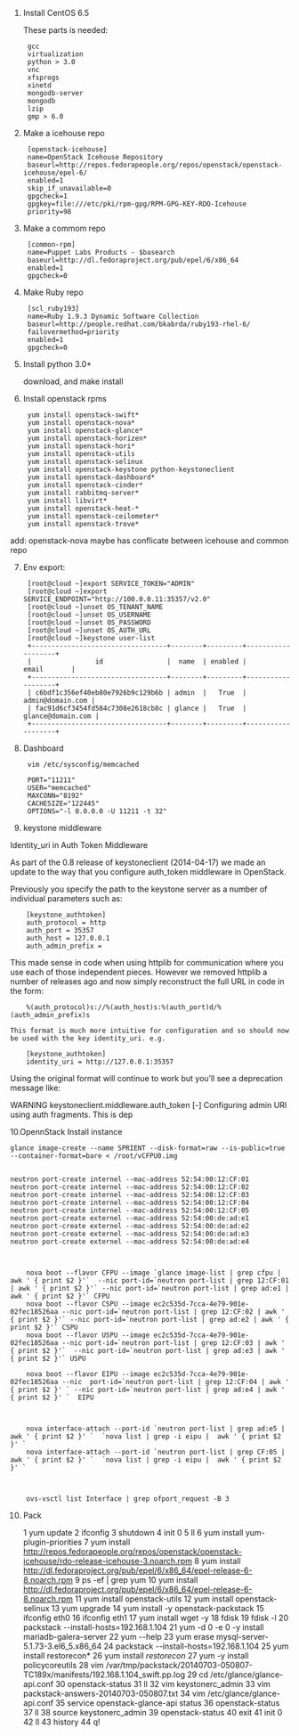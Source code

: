 1. Install CentOS 6.5    

    These parts is needed:   
    	 
		gcc
		virtualization
		python > 3.0
		vnc
		xfsprogs   
		xinetd
		mongodb-server
		mongodb
		lzip
		gmp > 6.0

2. Make a icehouse repo   

		[openstack-icehouse]
		name=OpenStack Icehouse Repository
		baseurl=http://repos.fedorapeople.org/repos/openstack/openstack-icehouse/epel-6/
		enabled=1
		skip_if_unavailable=0
		gpgcheck=1 
		gpgkey=file:///etc/pki/rpm-gpg/RPM-GPG-KEY-RDO-Icehouse   
		priority=98    

3. Make a commom repo    

		[common-rpm]   
		name=Puppet Labs Products - $basearch   
		baseurl=http://dl.fedoraproject.org/pub/epel/6/x86_64    
		enabled=1
		gpgcheck=0    

4. Make Ruby repo    

		[scl_ruby193]
		name=Ruby 1.9.3 Dynamic Software Collection
		baseurl=http://people.redhat.com/bkabrda/ruby193-rhel-6/
		failovermethod=priority
		enabled=1
		gpgcheck=0
   

5. Install python 3.0+     

   download, and make install
   
6. Install openstack rpms    
    
	    yum install openstack-swift*  
        yum install openstack-nova* 
	    yum install openstack-glance*    
	    yum install openstack-horizen*    
	    yum install openstack-hori*    
	    yum install openstack-utils    
	    yum install openstack-selinux     
	    yum install openstack-keystone python-keystoneclient    
	    yum install openstack-dashboard*    
	    yum install openstack-cinder*    
	    yum install rabbitmq-server*    
	    yum install libvirt*    
	    yum install openstack-heat-*    
	    yum install openstack-ceilometer*    
	    yum install openstack-trove* 

add: openstack-nova maybe has conflicate between icehouse and common repo


7. Env export:    

        [root@cloud ~]export SERVICE_TOKEN="ADMIN"
        [root@cloud ~]export SERVICE_ENDPOINT="http://100.0.0.11:35357/v2.0"
        [root@cloud ~]unset OS_TENANT_NAME
        [root@cloud ~]unset OS_USERNAME
        [root@cloud ~]unset OS_PASSWORD
        [root@cloud ~]unset OS_AUTH_URL
        [root@cloud ~]keystone user-list
        +----------------------------------+--------+---------+-------------------+
        |                id                |  name  | enabled |       email       |
        +----------------------------------+--------+---------+-------------------+
        | c6bdf1c356ef40eb80e7926b9c129b6b | admin  |   True  |  admin@domain.com |
        | fac91d6cf3454fd584c7308e2618cb8c | glance |   True  | glance@domain.com |
        +----------------------------------+--------+---------+-------------------+
	
8. Dashboard    

        vim /etc/sysconfig/memcached    
        
        PORT="11211"
        USER="memcached"
        MAXCONN="8192"
        CACHESIZE="122445"
        OPTIONS="-l 0.0.0.0 -U 11211 -t 32"
	
9. keystone middleware

Identity_uri in Auth Token Middleware    
   

   As part of the 0.8 release of keystoneclient (2014-04-17) we made an update to the way that you configure auth_token middleware in OpenStack.    

   Previously you specify the path to the keystone server as a number of individual parameters such as:    

        [keystone_authtoken]
        auth_protocol = http
        auth_port = 35357
        auth_host = 127.0.0.1
        auth_admin_prefix =


This made sense in code when using httplib for communication where you use each of those independent pieces. However we removed httplib a number of releases ago and now simply reconstruct the full URL in code in the form:    

        %(auth_protocol)s://%(auth_host)s:%(auth_port)d/%(auth_admin_prefix)s

    This format is much more intuitive for configuration and so should now be used with the key identity_uri. e.g.    

        [keystone_authtoken]
        identity_uri = http://127.0.0.1:35357

   Using the original format will continue to work but you’ll see a deprecation message like:    

   WARNING keystoneclient.middleware.auth_token [-] Configuring admin URI using auth fragments. This is dep    





10.OpennStack Install instance    

    glance image-create --name SPRIENT --disk-format=raw --is-public=true --container-format=bare < /root/vCFPU0.img


    neutron port-create internel --mac-address 52:54:00:12:CF:01
    neutron port-create internel --mac-address 52:54:00:12:CF:02
    neutron port-create internel --mac-address 52:54:00:12:CF:03
    neutron port-create internel --mac-address 52:54:00:12:CF:04
    neutron port-create internel --mac-address 52:54:00:12:CF:05
    neutron port-create externel --mac-address 52:54:00:de:ad:e1
    neutron port-create externel --mac-address 52:54:00:de:ad:e2
    neutron port-create externel --mac-address 52:54:00:de:ad:e3
    neutron port-create externel --mac-address 52:54:00:de:ad:e4



        nova boot --flavor CFPU --image `glance image-list | grep cfpu | awk ' { print $2 }'`  --nic port-id=`neutron port-list | grep 12:CF:01 | awk ' { print $2 }'` --nic port-id=`neutron port-list | grep ad:e1 | awk ' { print $2 }'` CFPU
        nova boot --flavor CSPU --image ec2c535d-7cca-4e79-901e-02fec18526aa --nic port-id=`neutron port-list | grep 12:CF:02 | awk ' { print $2 }'` --nic port-id=`neutron port-list | grep ad:e2 | awk ' { print $2 }'` CSPU
        nova boot --flavor USPU --image ec2c535d-7cca-4e79-901e-02fec18526aa --nic port-id=`neutron port-list | grep 12:CF:03 | awk ' { print $2 }'`  --nic port-id=`neutron port-list | grep ad:e3 | awk ' { print $2 }'` USPU
        
        nova boot --flavor EIPU --image ec2c535d-7cca-4e79-901e-02fec18526aa --nic  port-id=`neutron port-list | grep 12:CF:04 | awk ' { print $2 }' ` --nic port-id=`neutron port-list | grep ad:e4 | awk ' { print $2 }' `  EIPU 



        nova interface-attach --port-id `neutron port-list | grep ad:e5 | awk ' { print $2 }' `  `nova list | grep -i eipu |  awk ' { print $2 }' `
        nova interface-attach --port-id `neutron port-list | grep CF:05 | awk ' { print $2 }' `  `nova list | grep -i eipu |  awk ' { print $2 }' `



        ovs-vsctl list Interface | grep ofport_request -B 3    
        
10.    Pack    

        1 yum update
        2  ifconfig
        3  shutdown
        4  init 0
        5  ll
        6  yum install yum-plugin-priorities
        7  yum install http://repos.fedorapeople.org/repos/openstack/openstack-icehouse/rdo-release-icehouse-3.noarch.rpm
        8  yum install http://dl.fedoraproject.org/pub/epel/6/x86_64/epel-release-6-8.noarch.rpm
        9  ps -ef | grep yum
        10  yum install http://dl.fedoraproject.org/pub/epel/6/x86_64/epel-release-6-8.noarch.rpm
        11  yum install openstack-utils
        12  yum install openstack-selinux
        13  yum upgrade
        14  yum install -y openstack-packstack
        15  ifconfig eth0
        16  ifconfig eth1
        17  yum install wget -y
        18  fdisk
        19  fdisk -l
        20  packstack --install-hosts=192.168.1.104
        21  yum -d 0 -e 0 -y install mariadb-galera-server
        22  yum --help
        23  yum erase mysql-server-5.1.73-3.el6_5.x86_64
        24  packstack --install-hosts=192.168.1.104
        25  yum install restorecon*
        26  yum install *restorecon*
        27  yum -y install policycoreutils
        28  vim /var/tmp/packstack/20140703-050807-TC189x/manifests/192.168.1.104_swift.pp.log
        29  cd /etc/glance/glance-api.conf
        30  openstack-status
        31  ll
        32  vim keystonerc_admin
        33  vim packstack-answers-20140703-050807.txt
        34  vim /etc/glance/glance-api.conf
        35  service openstack-glance-api status
        36  openstack-status
        37  ll
        38  source keystonerc_admin
        39  openstack-status
        40  exit
        41  init 0
        42  ll
        43  history
        44  q!

